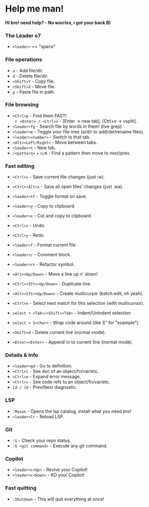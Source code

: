 
# Help me man!

**Hi bro! need help? - No worries, i got your back B)**


### The Leader o7

* `<leader>` == "space"

### File operations

* `a` - Add file/dir.
* `d` - Delete file/dir.
* `<Shift>Y` - Copy file.
* `<Shift>X` - Move file.
* `p` - Paste file in path.

### File browsing

* `<Ctrl>p` - Find them FAST!
    - `<Enter> / <Ctrl>v` - [Enter -> new tab], [Ctrl+v -> vsplit].
* `<leader>fg` - Search file by words in them! (live grep)
* `<leader>e` - Toggle your file-tree (a/d/r to add/del/rename files).
* `<leader><number>` - Switch to that tab.
* `<Alt><Left/Right>` - Move between tabs.
* `<leader>t` - New tab.
* `/<pattern>` + `n/N` - Find a pattern then move to next/prev.

### Fast editing

* `<Ctrl>s` - Save current file changes (just :w).
* `<Ctrl><Alt>s` - Save all open files' changes (just :wa).
* `<leader>tf` - Toggle format on save.

* `<leader>y` - Copy to clipboard.
* `<leader>x` - Cut and copy to clipboard.

* `<Ctrl>z` - Undo.
* `<Ctrl>y` - Redo.

* `<leader>f` - Format current file.
* `<leader>/` - Comment block.
* `<leader>rn` - Refactor symbol.

* `<Alt><Up/Down>` - Move a line up n' down!
* `<Ctrl><Sft><Up/Down>` - Duplicate line.
* `<Alt><Sft><Up/Down>` - Create multicursor (batch edit, oh yeah).
* `<Ctrl>n` - Select next match for this selection (with multicursor).
* `select + <Tab>/<Shift><Tab>` - Indent/Unindent selection
* `select + S<char>` - Wrap code around <char> (like S" for "example")
* `<Shift>d` - Delete current line (normal mode).
* `<Enter><Enter>` - Append \n to current line (normal mode).

### Details & Info

* `<leader>gd` - Go to definition.
* `<Ctrl>i` - See doc of an object/fn/var/etc.
* `<Ctrl>e` - Expand error message.
* `<Ctrl>r` - See code refs to an object/fn/var/etc.
* `[d / ]d` - Prev/Next diagnostic.

### LSP

* `:Mason` - Opens the lsp catalog, install what you need bro!
* `<leader>lr` - Reload LSP.

### Git

* `:G` - Check your repo status.
* `:G <git command>` - Execute any git command.

### Copilot

* `<leader>c<Up>` - Revive your Copilot!
* `<leader>c<Down>` - KO your Copilot!

### Fast quitting

* `:Shutdown` - This will quit everything at once!

